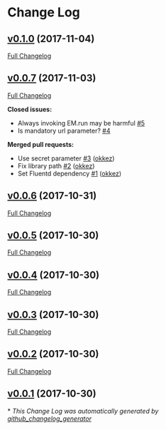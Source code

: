 # Change Log

## [v0.1.0](https://github.com/sakuraio/fluent-plugin-sakuraio/tree/v0.1.0) (2017-11-04)
[Full Changelog](https://github.com/sakuraio/fluent-plugin-sakuraio/compare/v0.0.7...v0.1.0)

## [v0.0.7](https://github.com/sakuraio/fluent-plugin-sakuraio/tree/v0.0.7) (2017-11-03)
[Full Changelog](https://github.com/sakuraio/fluent-plugin-sakuraio/compare/v0.0.6...v0.0.7)

**Closed issues:**

- Always invoking EM.run may be harmful [\#5](https://github.com/sakuraio/fluent-plugin-sakuraio/issues/5)
- Is mandatory url parameter? [\#4](https://github.com/sakuraio/fluent-plugin-sakuraio/issues/4)

**Merged pull requests:**

- Use secret parameter [\#3](https://github.com/sakuraio/fluent-plugin-sakuraio/pull/3) ([okkez](https://github.com/okkez))
- Fix library path [\#2](https://github.com/sakuraio/fluent-plugin-sakuraio/pull/2) ([okkez](https://github.com/okkez))
- Set Fluentd dependency [\#1](https://github.com/sakuraio/fluent-plugin-sakuraio/pull/1) ([okkez](https://github.com/okkez))

## [v0.0.6](https://github.com/sakuraio/fluent-plugin-sakuraio/tree/v0.0.6) (2017-10-31)
[Full Changelog](https://github.com/sakuraio/fluent-plugin-sakuraio/compare/v0.0.5...v0.0.6)

## [v0.0.5](https://github.com/sakuraio/fluent-plugin-sakuraio/tree/v0.0.5) (2017-10-30)
[Full Changelog](https://github.com/sakuraio/fluent-plugin-sakuraio/compare/v0.0.4...v0.0.5)

## [v0.0.4](https://github.com/sakuraio/fluent-plugin-sakuraio/tree/v0.0.4) (2017-10-30)
[Full Changelog](https://github.com/sakuraio/fluent-plugin-sakuraio/compare/v0.0.3...v0.0.4)

## [v0.0.3](https://github.com/sakuraio/fluent-plugin-sakuraio/tree/v0.0.3) (2017-10-30)
[Full Changelog](https://github.com/sakuraio/fluent-plugin-sakuraio/compare/v0.0.2...v0.0.3)

## [v0.0.2](https://github.com/sakuraio/fluent-plugin-sakuraio/tree/v0.0.2) (2017-10-30)
[Full Changelog](https://github.com/sakuraio/fluent-plugin-sakuraio/compare/v0.0.1...v0.0.2)

## [v0.0.1](https://github.com/sakuraio/fluent-plugin-sakuraio/tree/v0.0.1) (2017-10-30)


\* *This Change Log was automatically generated by [github_changelog_generator](https://github.com/skywinder/Github-Changelog-Generator)*
